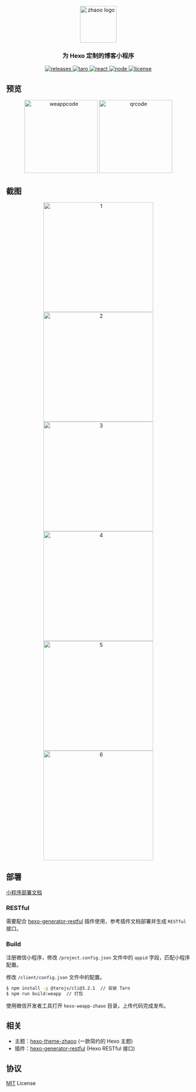 <div align="center">
  <a href="https://github.com/izhaoo/hexo-theme-zhaoo/" target="_blank" rel="noopener noreferrer">
    <img src="./screenshots/zhaoo-logo.png" alt="zhaoo logo" width="100">
  </a>
</div>

<h3 align="center">为 Hexo 定制的博客小程序</h3>  

<div align="center">
  <a href="https://github.com/zhaoo/hexo-weapp-zhaoo/releases" target="_blank" rel="noopener noreferrer">
    <img alt="releases" src="https://img.shields.io/badge/releases-v2.0.0-blue.svg?style=flat-square&longCache=true">
  </a>
  <a href="https://taro.aotu.io/" target="_blank" rel="noopener noreferrer">
    <img alt="taro" src="https://img.shields.io/badge/react-%3E=3.0.9-blue.svg?style=flat-square&logo=react&longCache=true">
  </a>
    <a href="https://reactjs.org/" target="_blank" rel="noopener noreferrer">
    <img alt="react" src="https://img.shields.io/badge/taro-%3E=16.8.0-blue.svg?style=flat-square&longCache=true">
  </a>
  <a href="https://nodejs.org" target="_blank" rel="noopener noreferrer">
    <img alt="node" src="https://img.shields.io/badge/node-%3E=10.9.0-green.svg?style=flat-square&logo=Node.js&longCache=true">
  </a>
  <a href="(https://github.com/izhaoo/hexo-theme-zhaoo/blob/master/LICENSE" target="_blank" rel="noopener noreferrer">
    <img alt="license" src="https://img.shields.io/badge/license-MIT-green.svg?style=flat-square&longCache=true">
  </a>
</div>

## 预览

<div align="center">
  <img src="./screenshots/weappcode.jpg" alt="weappcode" height="200">
  <img src="./screenshots/qrcode.jpg" alt="qrcode" height="200">
</div>

## 截图

<div align="center">
  <img src="./screenshots/1.jpg" alt="1" width="300">
  <img src="./screenshots/2.jpg" alt="2" width="300">
</div>

<div align="center">
  <img src="./screenshots/3.jpg" alt="3" width="300">
  <img src="./screenshots/4.jpg" alt="4" width="300">
</div>

<div align="center">
  <img src="./screenshots/5.jpg" alt="5" width="300">
  <img src="./screenshots/6.jpg" alt="6" width="300">
</div>

## 部署

[小程序部署文档](https://www.izhaoo.com/2021/07/05/hexo-weapp-zhaoo-doc/)

### RESTful

需要配合 [hexo-generator-restful](https://github.com/izhaoo/hexo-generator-restful) 插件使用，参考插件文档部署并生成 `RESTful` 接口。

### Build

注册微信小程序，修改 `/project.config.json` 文件中的 `appid` 字段，匹配小程序配置。

修改 `/client/config.json` 文件中的配置。

```bash
$ npm install -g @tarojs/cli@3.2.1  // 安装 Taro
$ npm run build:weapp  // 打包
```

使用微信开发者工具打开 `hexo-weapp-zhaoo` 目录，上传代码完成发布。

## 相关

* 主题：[hexo-theme-zhaoo](https://github.com/izhaoo/hexo-theme-zhaoo) (一款简约的 Hexo 主题)
* 插件：[hexo-generator-restful](https://github.com/izhaoo/hexo-generator-restful) (Hexo RESTful 接口)

## 协议

[MIT](https://github.com/izhaoo/hexo-theme-zhaoo/blob/master/LICENSE) License
